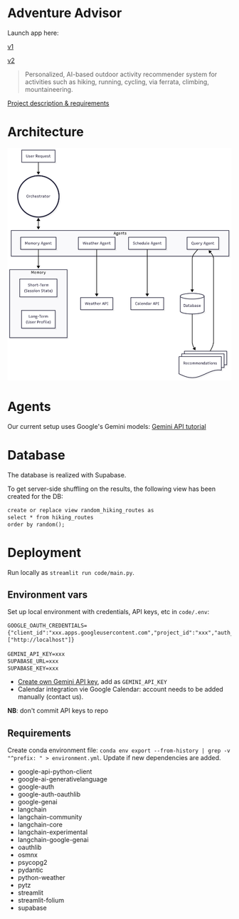 # Adventure Advisor

Launch app here:

[v1](https://adventure-advisor.streamlit.app/?embed=true)

[v2](https://adventure-advisor-cl.streamlit.app/?embed=true)

> Personalized, AI-based outdoor activity recommender system for activities such as hiking, running, cycling, via ferrata, climbing, mountaineering.

[Project description & requirements](https://docs.google.com/document/d/1fnTi8bGLr4bmyiPhwUcyi8KCYAVgEAzMyFstvKaeqNs/edit?usp=sharing)

# Architecture
![Architecture](assets/architecture.png)

# Agents
Our current setup uses Google's Gemini models: [Gemini API tutorial](https://colab.research.google.com/github/google-gemini/cookbook/blob/main/quickstarts/Get_started.ipynb)

# Database
The database is realized with Supabase.

To get server-side shuffling on the results, the following view has been created for the DB:

```
create or replace view random_hiking_routes as
select * from hiking_routes
order by random();
```

# Deployment
Run locally as `streamlit run code/main.py`.

## Environment vars
Set up local environment with credentials, API keys, etc in `code/.env`:

```
GOOGLE_OAUTH_CREDENTIALS={"client_id":"xxx.apps.googleusercontent.com","project_id":"xxx","auth_uri":"https://accounts.google.com/o/oauth2/auth","token_uri":"https://oauth2.googleapis.com/token","auth_provider_x509_cert_url":"https://www.googleapis.com/oauth2/v1/certs","client_secret":"xxx","redirect_uris":["http://localhost"]}

GEMINI_API_KEY=xxx
SUPABASE_URL=xxx
SUPABASE_KEY=xxx
```

- [Create own Gemini API key](https://aistudio.google.com/app/apikey), add as `GEMINI_API_KEY`
- Calendar integration vie Google Calendar: account needs to be added manually (contact us).

**NB**: don't commit API keys to repo


## Requirements
Create conda environment file: `conda env export --from-history | grep -v "^prefix: " > environment.yml`. Update if new dependencies are added.

- google-api-python-client
- google-ai-generativelanguage
- google-auth
- google-auth-oauthlib
- google-genai
- langchain
- langchain-community
- langchain-core
- langchain-experimental
- langchain-google-genai
- oauthlib
- osmnx
- psycopg2
- pydantic
- python-weather
- pytz
- streamlit
- streamlit-folium
- supabase
